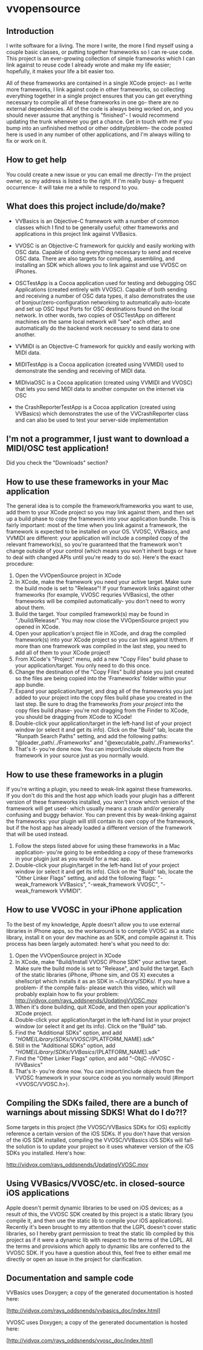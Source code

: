 vvopensource
============


Introduction
------------

I write software for a living.  The more I write, the more I find myself using a couple basic classes, or putting together frameworks so I can re-use code.  This project is an ever-growing collection of simple frameworks which I can link against to reuse code I already wrote and make my life easier; hopefully, it makes your life a bit easier too.

All of these frameworks are contained in a single XCode project- as I write more frameworks, I link against code in other frameworks, so collecting everything together in a single project ensures that you can get everything necessary to compile all of these frameworks in one go- there are no external dependencies.  All of the code is always being worked on, and you should never assume that anything is "finished"- I would recommend updating the trunk whenever you get a chance.  Get in touch with me if you bump into an unfinished method or other oddity/problem- the code posted here is used in any number of other applications, and I'm always willing to fix or work on it.

How to get help
---------------

You could create a new issue or you can email me directly- I'm the project owner, so my address is listed to the right.  If I'm really busy- a frequent occurrence- it will take me a while to respond to you.

What does this project include/do/make?
---------------------------------------

  * VVBasics is an Objective-C framework with a number of common classes which I find to be generally useful; other frameworks and applications in this project link against VVBasics.

  * VVOSC is an Objective-C framework for quickly and easily working with OSC data.  Capable of doing everything necessary to send and receive OSC data.  There are also targets for compiling, assembling, and installing an SDK which allows you to link against and use VVOSC on iPhones.

  * OSCTestApp is a Cocoa application used for testing and debugging OSC Applications (created entirely with VVOSC).  Capable of both sending and receiving a number of OSC data types, it also demonstrates the use of bonjour/zero-configuration networking to automatically auto-locate and set up OSC Input Ports for OSC destinations found on the local network.  In other words, two copies of OSCTestApp on different machines on the same local network will "see" each other, and automatically do the backend work necessary to send data to one another.

  * VVMIDI is an Objective-C framework for quickly and easily working with MIDI data.

  * MIDITestApp is a Cocoa application (created using VVMIDI) used to demonstrate the sending and receiving of MIDI data.
  
  * MIDIviaOSC is a Cocoa application (created using VVMIDI and VVOSC) that lets you send MIDI data to another computer on the internet via OSC

  * the CrashReporterTestApp is a Cocoa application (created using VVBasics) which demonstrates the use of the VVCrashReporter class and can also be used to test your server-side implementation

I'm not a programmer, I just want to download a MIDI/OSC test application!
--------------------------------------------------------------------------

Did you check the "Downloads" section?

How to use these frameworks in your Mac application
---------------------------------------------------

The general idea is to compile the framework/frameworks you want to use, add them to your XCode project so you may link against them, and then set up a build phase to copy the framework into your application bundle.  This is fairly important: most of the time when you link against a framework, the framework is expected to be installed on your OS.  VVOSC, VVBasics, and VVMIDI are different: your application will include a compiled copy of the relevant framework(s), so you're guaranteed that the framework won't change outside of your control (which means you won't inherit bugs or have to deal with changed APIs until you're ready to do so).  Here's the exact procedure:

  1.  Open the VVOpenSource project in XCode
  2.  In XCode, make the framework you need your active target.  Make sure the build mode is set to "Release"!  If your framework links against other frameworks (for example, VVOSC requries VVBasics), the other frameworks will be compiled automatically- you don't need to worry about them.
  3.  Build the target.  Your compiled framework(s) may be found in "./build/Release/".  You may now close the VVOpenSource project you opened in XCode.
  3.  Open your application's project file in XCode, and drag the compiled framework(s) into your XCode project so you can link against it/them.  If more than one framework was compiled in the last step, you need to add all of them to your XCode project!
  4.  From XCode's "Project" menu, add a new "Copy Files" build phase to your application/target.  You only need to do this once.
  5.  Change the destination of the "Copy Files" build phase you just created so the files are being copied into the 'Frameworks' folder within your app bundle.
  6.  Expand your application/target, and drag all of the frameworks you just added to your project into the copy files build phase you created in the last step.  Be sure to drag the frameworks *from your project* into the copy files build phase- you're not dragging from the Finder to XCode, you should be dragging from XCode to XCode!
  7.  Double-click your application/target in the left-hand list of your project window (or select it and get its info).  Click on the "Build" tab, locate the "Runpath Search Paths" setting, and add the following paths: "@loader_path/../Frameworks" and "@executable_path/../Frameworks".
  8.  That's it- you're done now.  You can import/include objects from the framework in your source just as you normally would.

How to use these frameworks in a plugin
---------------------------------------

If you're writing a plugin, you need to weak-link against these frameworks.  If you don't do this and the host app which loads your plugin has a different version of these frameworks installed, you won't know which version of the framework will get used- which usually means a crash and/or generally confusing and buggy behavior.  You can prevent this by weak-linking against the frameworks: your plugin will still contain its own copy of the framework, but if the host app has already loaded a different version of the framework that will be used instead.

  1.  Follow the steps listed above for using these frameworks in a Mac application- you're going to be embedding a copy of these frameworks in your plugin just as you would for a mac app.
  2.  Double-click your plugin/target in the left-hand list of your project window (or select it and get its info).  Click on the "Build" tab, locate the "Other Linker Flags" setting, and add the following flags: "-weak_framework VVBasics", "-weak_framework VVOSC", "-weak_framework VVMIDI".

How to use VVOSC in your iPhone application
-------------------------------------------

To the best of my knowledge, Apple doesn't allow you to use external libraries in iPhone apps, so the workaround is to compile VVOSC as a static library, install it on your dev machine as an SDK, and compile against it.  This process has been largely automated: here's what you need to do:

  1.  Open the VVOpenSource project in XCode
  2.  In XCode, make "Build/Install VVOSC iPhone SDK" your active target.  Make sure the build mode is set to "Release", and build the target.  Each of the static libraries (iPhone, iPhone sim, and OS X) executes a shellscript which installs it as an SDK in ~/Library/SDKs/.  If you have a problem- if the compile fails- please watch this video, which will probably explain how to fix your problem: http://vidvox.com/rays_oddsnends/UpdatingVVOSC.mov
  3.  When it's done building, quit XCode, and then open your application's XCode project.
  4.  Double-click your application/target in the left-hand list in your project window (or select it and get its info).  Click on the "Build" tab.
  5.  Find the "Additional SDKs" option, and add "$HOME/Library/SDKs/VVOSC/$(PLATFORM_NAME).sdk"
  6.  Still in the "Additional SDKs" option, add "$HOME/Library/SDKs/VVBasics/$(PLATFORM_NAME).sdk"
  7.  Find the "Other Linker Flags" option, and add "-ObjC -lVVOSC -lVVBasics"
  8.  That's it- you're done now.  You can import/include objects from the VVOSC framework in your source code as you normally would (#import <VVOSC/VVOSC.h>).

Compiling the SDKs failed, there are a bunch of warnings about missing SDKS!  What do I do?!?
---------------------------------------------------------------------------------------------

Some targets in this project (the VVOSC/VVBasics SDKs for iOS) explicitly reference a certain version of the iOS SDKs.  If you don't have that version of the iOS SDK installed, compiling the VVOSC/VVBasics iOS SDKs will fail- the solution is to update your project so it uses whatever version of the iOS SDKs you installed.  Here's how:

http://vidvox.com/rays_oddsnends/UpdatingVVOSC.mov

Using VVBasics/VVOSC/etc. in closed-source iOS applications
-----------------------------------------------------------

Apple doesn't permit dynamic libraries to be used on iOS devices; as a result of this, the VVOSC SDK created by this project is a static library (you compile it, and then use the static lib to compile your iOS applications).  Recently it's been brought to my attention that the LGPL doesn't cover static libraries, so I hereby grant permission to treat the static lib compiled by this project as if it were a dynamic lib with respect to the terms of the LGPL.  All the terms and provisions which apply to dynamic libs are conferred to the VVOSC SDK.  If you have a question about this, feel free to either email me directly or open an issue in the project for clarification.

Documentation and sample code
-----------------------------

VVBasics uses Doxygen; a copy of the generated documentation is hosted here:

[http://vidvox.com/rays_oddsnends/vvbasics_doc/index.html]

VVOSC uses Doxygen; a copy of the generated documentation is hosted here:

[http://vidvox.com/rays_oddsnends/vvosc_doc/index.html]
